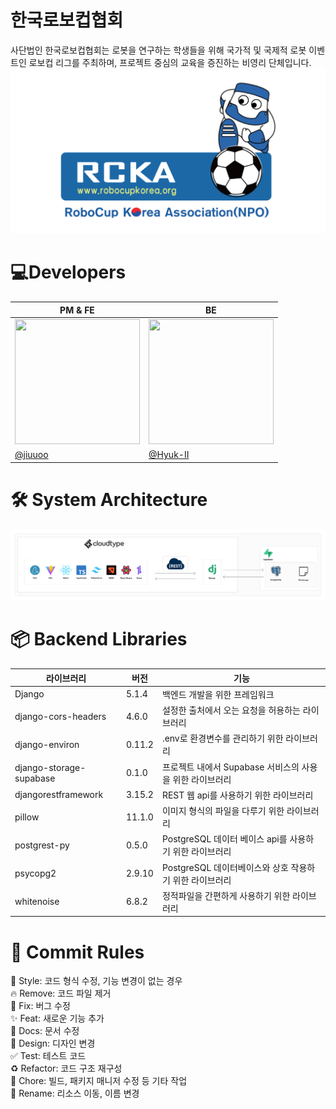 # 한국로보컵협회
사단법인 한국로보컵협회는 로봇을 연구하는 학생들을 위해 국가적 및 국제적 로봇 이벤트인 로보컵 리그를 주최하며, 프로젝트 중심의 교육을 증진하는 비영리 단체입니다.  
![poster](./readme/rcka-banner.jpg)
# 💻Developers
|PM & FE|BE|
|-|-|
|<img src="https://avatars.githubusercontent.com/u/90130563?v=4" width="200" height="200" >|<img src="https://avatars.githubusercontent.com/u/107346845?v=4" width="200" height="200" >|
|[@jiuuoo](https://github.com/JIUUOO)|[@Hyuk-II](https://github.com/Hyuk-II)|
# 🛠️ System Architecture
![sysytem](./readme/system-architecture.png)
# 📦 Backend Libraries
|라이브러리|버전|기능|
|-|-|-|
|Django|5.1.4|백엔드 개발을 위한 프레임워크|
|django-cors-headers|4.6.0|설정한 출처에서 오는 요청을 허용하는 라이브러리|
|django-environ|0.11.2|.env로 환경변수를 관리하기 위한 라이브러리|
|django-storage-supabase|0.1.0|프로젝트 내에서 Supabase 서비스의 사용을 위한 라이브러리|
|djangorestframework|3.15.2|REST 웹 api를 사용하기 위한 라이브러리|
|pillow|11.1.0|이미지 형식의 파일을 다루기 위한 라이브러리|
|postgrest-py|0.5.0|PostgreSQL 데이터 베이스 api를 사용하기 위한 라이브러리|
|psycopg2|2.9.10|PostgreSQL 데이터베이스와 상호 작용하기 위한 라이브러리|
|whitenoise|6.8.2|정적파일을 간편하게 사용하기 위한 라이브러리|


# 🎯 Commit Rules  
🎨 Style: 코드 형식 수정, 기능 변경이 없는 경우  
🔥 Remove: 코드 파일 제거  
🐛 Fix: 버그 수정  
✨ Feat: 새로운 기능 추가  
📝 Docs: 문서 수정  
💄 Design: 디자인 변경  
✅ Test: 테스트 코드  
♻️ Refactor: 코드 구조 재구성  
🔧 Chore: 빌드, 패키지 매니저 수정 등 기타 작업  
🚚 Rename: 리소스 이동, 이름 변경
